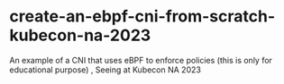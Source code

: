 # create-an-ebpf-cni-from-scratch-kubecon-na-2023
An example of a CNI that uses eBPF to enforce policies (this is only for educational purpose) , Seeing at Kubecon NA 2023
